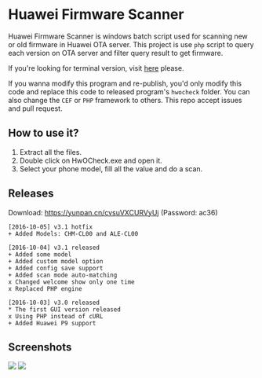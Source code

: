 Huawei Firmware Scanner
=====

Huawei Firmware Scanner is windows batch script used for scanning new or old firmware in Huawei OTA server. This project is use ```php``` script to query each version on OTA server and filter query result to get firmware.

If you're looking for terminal version, visit [here](https://github.com/dfc643/huawei-firmware-scanner/tree/v2) please.

If you wanna modify this program and re-publish, you'd only modify this code and replace this code to released program's ```hwocheck``` folder. You can also change the ```CEF``` or ```PHP``` framework to others. This repo accept issues and pull request.

How to use it?
-----

1. Extract all the files.
2. Double click on HwOCheck.exe and open it.
3. Select your phone model, fill all the value and do a scan.

Releases
-----

Download: https://yunpan.cn/cvsuVXCURVyUj  (Password: ac36)

```
[2016-10-05] v3.1 hotfix
+ Added Models: CHM-CL00 and ALE-CL00

[2016-10-04] v3.1 released
+ Added some model
+ Added custom model option
+ Added config save support
+ Added scan mode auto-matching
x Changed welcome show only one time
x Replaced PHP engine

[2016-10-03] v3.0 released
* The first GUI version released
x Using PHP instead of cURL
+ Added Huawei P9 support
```

Screenshots
-----

![](http://chuantu.biz/t5/36/1475515121x3340469674.png)
![](http://chuantu.biz/t5/36/1475515176x3340469674.png)